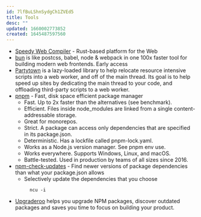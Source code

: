 ```yaml
---
id: 7lfBuLShnSydgCh1ZVEd5
title: Tools
desc: ""
updated: 1660002773852
created: 1645487597560
---
```


- [Speedy Web Compiler](https://swc.rs/) - Rust-based platform for the Web
- [bun](https://bun.sh/) is like postcss, babel, node & webpack in one 100x faster tool for building modern web frontends. Early access
- [Partytown](https://github.com/BuilderIO/partytown) is a lazy-loaded library to help relocate resource intensive scripts into a web worker, and off of the main thread. Its goal is to help speed up sites by dedicating the main thread to your code, and offloading third-party scripts to a web worker.
- [pnpm](https://github.com/pnpm/pnpm) - Fast, disk space efficient package manager
  - Fast. Up to 2x faster than the alternatives (see benchmark).
  - Efficient. Files inside node_modules are linked from a single content-addressable storage.
  - Great for monorepos.
  - Strict. A package can access only dependencies that are specified in its package.json.
  - Deterministic. Has a lockfile called pnpm-lock.yaml.
  - Works as a Node.js version manager. See pnpm env use.
  - Works everywhere. Supports Windows, Linux, and macOS.
  - Battle-tested. Used in production by teams of all sizes since 2016.
- [npm-check-updates](https://github.com/raineorshine/npm-check-updates) - Find newer versions of package dependencies than what your package.json allows
  - Selectively update the dependencies that you choose
    ```shell
      ncu -i
    ```
- [Upgraderoo](https://upgraderoo.janez.tech/) helps you upgrade NPM packages, discover outdated packages and saves you time to focus on building your product.
